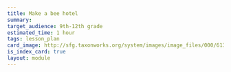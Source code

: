 ```yaml
---
title: Make a bee hotel 
summary:  
target_audience: 9th-12th grade
estimated_time: 1 hour
tags: lesson_plan 
card_image: http://sfg.taxonworks.org/system/images/image_files/000/613/890/medium/img_1_3.png
is_index_card: true
layout: module
---
```



